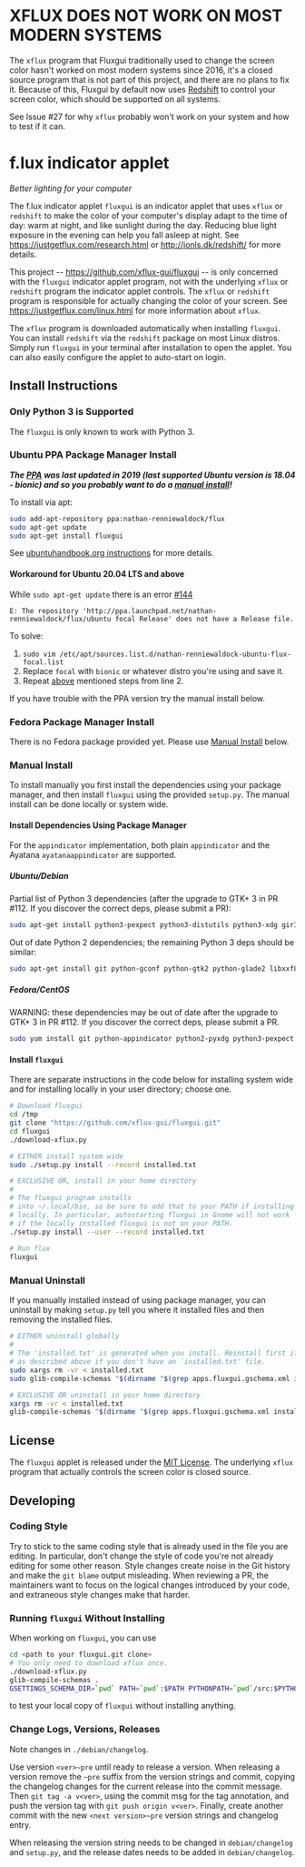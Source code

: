 XFLUX DOES NOT WORK ON MOST MODERN SYSTEMS
======================

The `xflux` program that Fluxgui traditionally used to change the
screen color hasn't worked on most modern systems since 2016, it's a
closed source program that is not part of this project, and there are
no plans to fix it. Because of this, Fluxgui by default now uses
[Redshift](http://jonls.dk/redshift/) to control your screen color,
which should be supported on all systems.

See Issue #27 for why `xflux` probably won't work on your system and
how to test if it can.

f.lux indicator applet
======================
_Better lighting for your computer_

The f.lux indicator applet `fluxgui` is an indicator applet that uses
`xflux` or `redshift` to make the color of your computer's display
adapt to the time of day: warm at night, and like sunlight during the
day. Reducing blue light exposure in the evening can help you fall
asleep at night. See https://justgetflux.com/research.html or
http://jonls.dk/redshift/ for more details.

This project -- https://github.com/xflux-gui/fluxgui -- is only
concerned with the `fluxgui` indicator applet program, not with the
underlying `xflux` or `redshift` program the indicator applet
controls. The `xflux` or `redshift` program is responsible for
actually changing the color of your screen. See
https://justgetflux.com/linux.html for more information about `xflux`.

The `xflux` program is downloaded automatically when installing
`fluxgui`. You can install `redshift` via the `redshift` package on
most Linux distros. Simply run `fluxgui` in your terminal after
installation to open the applet.  You can also easily configure the
applet to auto-start on login.

Install Instructions
--------------------

### Only Python 3 is Supported

The `fluxgui` is only known to work with Python 3.

### Ubuntu PPA Package Manager Install

***The [PPA](https://launchpad.net/~nathan-renniewaldock/+archive/ubuntu/flux) was last updated in 2019 (last supported Ubuntu version is 18.04 - bionic) and so you probably want to do a [manual install](#manual-install)!***

To install via apt:

```bash
sudo add-apt-repository ppa:nathan-renniewaldock/flux
sudo apt-get update
sudo apt-get install fluxgui
```
See [ubuntuhandbook.org instructions](http://ubuntuhandbook.org/index.php/2016/03/install-f-lux-in-ubuntu-16-04/) for more details.

#### Workaround for Ubuntu 20.04 LTS and above
While `sudo apt-get update` there is an error [#144](https://github.com/xflux-gui/fluxgui/issues/144)
```console
E: The repository 'http://ppa.launchpad.net/nathan-renniewaldock/flux/ubuntu focal Release' does not have a Release file. 
```
To solve:
1. `sudo vim /etc/apt/sources.list.d/nathan-renniewaldock-ubuntu-flux-focal.list`
2. Replace `focal` with `bionic` or whatever distro you're using and save it.
3. Repeat [above](#ubuntu-ppa-package-manager-install) mentioned steps from line 2. 


If you have trouble with the PPA version try the manual install below.

### Fedora Package Manager Install

There is no Fedora package provided yet. Please use [Manual Install](#manual-install) below.

### Manual Install

To install manually you first install the dependencies using your package manager, and then install `fluxgui` using the provided `setup.py`. The manual install can be done locally or system wide.

#### Install Dependencies Using Package Manager

For the `appindicator` implementation, both plain `appindicator` and the Ayatana `ayatanaappindicator` are supported.

##### Ubuntu/Debian

Partial list of Python 3 dependencies (after the upgrade to GTK+ 3 in PR #112. If you discover the correct deps, please submit a PR):

```bash
sudo apt-get install python3-pexpect python3-distutils python3-xdg gir1.2-ayatanaappindicator3-0.1 gir1.2-gtk-3.0 redshift
```

Out of date Python 2 dependencies; the remaining Python 3 deps should be similar:

```bash
sudo apt-get install git python-gconf python-gtk2 python-glade2 libxxf86vm1 libcanberra-gtk-module
```

##### Fedora/CentOS

WARNING: these dependencies may be out of date after the upgrade to GTK+ 3 in PR #112. If you discover the correct deps, please submit a PR.

```bash
sudo yum install git python-appindicator python2-pyxdg python3-pexpect gnome-python2-gconf pygtk2 pygtk2-libglade redshift
```

#### Install `fluxgui`

There are separate instructions in the code below for installing system wide and for installing locally in your user directory; choose one.

```bash
# Download fluxgui
cd /tmp
git clone "https://github.com/xflux-gui/fluxgui.git"
cd fluxgui
./download-xflux.py

# EITHER install system wide
sudo ./setup.py install --record installed.txt

# EXCLUSIVE OR, install in your home directory
#
# The fluxgui program installs
# into ~/.local/bin, so be sure to add that to your PATH if installing
# locally. In particular, autostarting fluxgui in Gnome will not work
# if the locally installed fluxgui is not on your PATH.
./setup.py install --user --record installed.txt
       
# Run flux
fluxgui
```

### Manual Uninstall

If you manually installed instead of using package manager, you can uninstall
by making `setup.py` tell you where it installed files and then
removing the installed files.

```bash
# EITHER uninstall globally
#
# The 'installed.txt' is generated when you install. Reinstall first if you
# as described above if you don't have an 'installed.txt' file.
sudo xargs rm -vr < installed.txt
sudo glib-compile-schemas "$(dirname "$(grep apps.fluxgui.gschema.xml installed.txt)")"

# EXCLUSIVE OR uninstall in your home directory
xargs rm -vr < installed.txt
glib-compile-schemas "$(dirname "$(grep apps.fluxgui.gschema.xml installed.txt)")"
```

License
-------

The `fluxgui` applet is released under the [MIT License](https://github.com/xflux-gui/fluxgui/blob/master/LICENSE). The underlying `xflux` program that actually controls the screen color is closed source.

Developing
----------

### Coding Style

Try to stick to the same coding style that is already used in the file you are editing.
In particular, don't change the style of code you're not already editing for some other
reason. Style changes create noise in the Git history and make the `git blame` output
misleading. When reviewing a PR, the maintainers want to focus on the logical changes
introduced by your code, and extraneous style changes make that harder.

### Running `fluxgui` Without Installing

When working on `fluxgui`, you can use
```bash
cd <path to your fluxgui.git clone>
# You only need to download xflux once.
./download-xflux.py
glib-compile-schemas .
GSETTINGS_SCHEMA_DIR=`pwd` PATH=`pwd`:$PATH PYTHONPATH=`pwd`/src:$PYTHONPATH ./fluxgui
```
to test your local copy of `fluxgui` without installing anything.

### Change Logs, Versions, Releases

Note changes in `./debian/changelog`.

Use version `<ver>~pre` until ready to release a version. When
releasing a version remove the `~pre` suffix from the version strings
and commit, copying the changelog changes for the current release into
the commit message. Then `git tag -a v<ver>`, using the commit msg for
the tag annotation, and push the version tag with `git push origin
v<ver>`. Finally, create another commit with the new `<next
version>~pre` version strings and changelog entry.

When releasing the version string needs to be changed in
`debian/changelog` and `setup.py`, and the release dates needs to be
added in `debian/changelog`.
